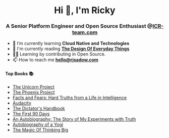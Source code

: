 <h1 align="center">Hi 👋, I'm Ricky</h1>

<h3 align="center">A Senior Platform Engineer and Open Source Enthusiast @<a href="https://www.icr-team.com/">ICR-team.com</a></h3>

- 🌱 I’m currently learning **Cloud Native and Technologies** 
- 📖 I'm currently reading <a href=https://www.amazon.com/Design-Everyday-Things-Revised-Expanded/dp/0465050654> **The Design Of Everyday Things** </a>
- 👨‍💻 Learning by contributing in Open Source.
- 📫 How to reach me **hello@rjsadow.com**

<h4>Top Books 📚</h4>

- <a href="https://www.amazon.com/The-Unicorn-Project-Gene-Kim-audiobook/dp/B0812C82T9/ref=sr_1_1?crid=3HPZLRYNZCEBF&keywords=The+Unicorn+Project&qid=1686147947&s=audible&sprefix=the+unicorn+project%2Caudible%2C93&sr=1-1">The Unicorn Project</a>
- <a href="https://www.amazon.com/The-Phoenix-Project-audiobook/dp/B00VATFAMI/ref=sr_1_1?crid=174N93I2KIBQO&keywords=The+Phoenix+Project&qid=1686147959&s=audible&sprefix=the+phoenix+project%2Caudible%2C86&sr=1-1">The Phoenix Project</a>
- <a href="https://www.amazon.com/Facts-and-Fears-audiobook/dp/B07B1M7QFN/ref=sr_1_1?crid=3BNVNQCT1A9D2&keywords=Facts+and+Fears%3A+Hard+Truths+from+a+Life+in+Intelligence&qid=1686147972&s=audible&sprefix=facts+and+fears+hard+truths+from+a+life+in+intelligence%2Caudible%2C101&sr=1-1">Facts and Fears: Hard Truths from a Life in Intelligence</a>
- <a href="https://www.amazon.com/Audacity-Jonathan-Chait-audiobook/dp/B01LYC3PLT/ref=sr_1_2?crid=VIWQ3LMLXDGA&keywords=Audacity&qid=1686147984&s=audible&sprefix=audacity%2Caudible%2C121&sr=1-2">Audacity</a>
- <a href="https://www.amazon.com/Dictators-Handbook-Behavior-Almost-Politics/dp/B09S298PK3/ref=sr_1_1?crid=3KWRG37G6N06F&keywords=the+dictator%27s+handbook&qid=1686148000&s=audible&sprefix=The+Dictator%27s+Handbook%2Caudible%2C95&sr=1-1">The Dictator's Handbook</a>
- <a href="https://www.amazon.com/First-Days-Updated-Expanded-Strategies/dp/B00CH7FE1O/ref=sr_1_1?crid=2B17GN8FC33J4&keywords=The+First+90+Days&qid=1686148013&s=audible&sprefix=the+first+90+days%2Caudible%2C90&sr=1-1">The First 90 Days</a>
- <a href="https://www.amazon.com/An-Autobiography-audiobook/dp/B003JD6GLM/ref=sr_1_1?crid=2IOMIQKCR5XHK&keywords=An+Autobiography%3A+The+Story+of+My+Experiments+with+Truth&qid=1686148028&s=audible&sprefix=an+autobiography+the+story+of+my+experiments+with+truth%2Caudible%2C101&sr=1-1">An Autobiography: The Story of My Experiments with Truth</a>
- <a href="https://www.amazon.com/Autobiography-of-Yogi-Ben-Kingsley-audiobook/dp/B0006IU7LS/ref=sr_1_1?crid=25Q2N18QV8Q3Z&keywords=Autobiography+of+a+Yogi&qid=1686147728&s=audible&sprefix=autobiography+of+a+yogi%2Caudible%2C80&sr=1-1">Autobiography of a Yogi</a>
- <a href="https://www.amazon.com/The-Magic-of-Thinking-Big-audiobook/dp/B015EGKE4G/ref=sr_1_1?crid=3ML6N8L8WUUTB&keywords=The+Magic+of+Thinking+Big&qid=1686147660&s=books&sprefix=the+magic+of+thinking+big%2Cstripbooks%2C99&sr=1-1">The Magic Of Thinking Big</a>
